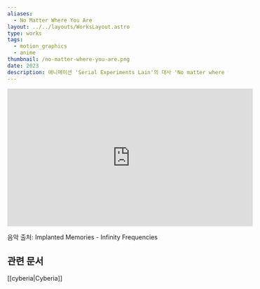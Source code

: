 ```yaml
---
aliases:
  - No Matter Where You Are
layout: ../../layouts/WorksLayout.astro
type: works
tags:
  - motion_graphics
  - anime
thumbnail: /no-matter-where-you-are.png
date: 2023
description: 애니메이션 'Serial Experiments Lain'의 대사 'No matter where you are, everybody is always connected'를 영상으로 만들었습니다.
---
```

<iframe width="560" height="315" src="https://www.youtube.com/embed/kmSR2axRvGQ?si=5hkWC0xF8tCMbAYL" title="YouTube video player" frameborder="0" allow="accelerometer; autoplay; clipboard-write; encrypted-media; gyroscope; picture-in-picture; web-share" referrerpolicy="strict-origin-when-cross-origin" allowfullscreen></iframe>

음악 출처: Implanted Memories - Infinity Frequencies

## 관련 문서
[[cyberia|Cyberia]]